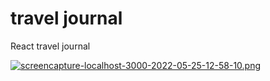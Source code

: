 # travel journal
React travel journal

[![screencapture-localhost-3000-2022-05-25-12-58-10.png](https://i.postimg.cc/qvMKM0dV/screencapture-localhost-3000-2022-05-25-12-58-10.png)](https://postimg.cc/GHVtqW2q)
